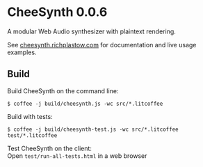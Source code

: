 CheeSynth 0.0.6
===============

A modular Web Audio synthesizer with plaintext rendering.


See [cheesynth.richplastow.com](http://cheesynth.richplastow.com/) for 
documentation and live usage examples. 




Build
-----

Build CheeSynth on the command line: 
```
$ coffee -j build/cheesynth.js -wc src/*.litcoffee
```

Build with tests: 
```
$ coffee -j build/cheesynth-test.js -wc src/*.litcoffee test/*.litcoffee
```

Test CheeSynth on the client:  
Open `test/run-all-tests.html` in a web browser


